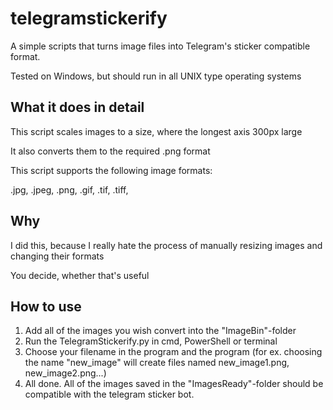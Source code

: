# telegramstickerify
A simple scripts that turns image files into Telegram's sticker compatible format.

Tested on Windows, but should run in all UNIX type operating systems

## What it does in detail
This script scales images to a size, where the longest axis 300px large

It also converts them to the required .png format

This script supports the following image formats:

.jpg,
.jpeg,
.png,
.gif,
.tif,
.tiff,

## Why
I did this, because I really hate the process of manually resizing images and changing their formats

You decide, whether that's useful

## How to use

1. Add all of the images you wish convert into the "ImageBin"-folder
2. Run the TelegramStickerify.py in cmd, PowerShell or terminal
3. Choose your filename in the program and the program (for ex. choosing the name "new_image" will create files named new_image1.png, new_image2.png...)
4. All done. All of the images saved in the "ImagesReady"-folder should be compatible with the telegram sticker bot.
